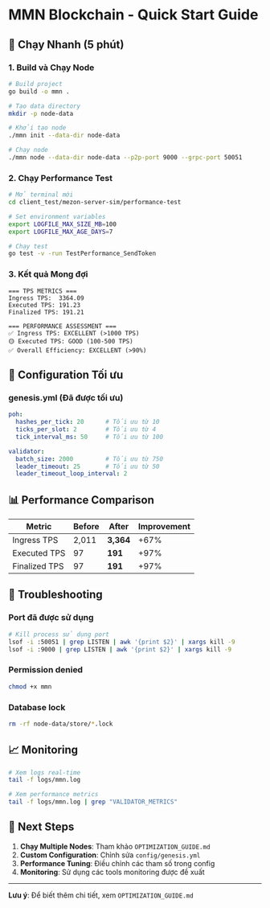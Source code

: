 # MMN Blockchain - Quick Start Guide

## 🚀 Chạy Nhanh (5 phút)

### 1. Build và Chạy Node

```bash
# Build project
go build -o mmn .

# Tạo data directory
mkdir -p node-data

# Khởi tạo node
./mmn init --data-dir node-data

# Chạy node
./mmn node --data-dir node-data --p2p-port 9000 --grpc-port 50051
```

### 2. Chạy Performance Test

```bash
# Mở terminal mới
cd client_test/mezon-server-sim/performance-test

# Set environment variables
export LOGFILE_MAX_SIZE_MB=100
export LOGFILE_MAX_AGE_DAYS=7

# Chạy test
go test -v -run TestPerformance_SendToken
```

### 3. Kết quả Mong đợi

```
=== TPS METRICS ===
Ingress TPS:  3364.09
Executed TPS: 191.23
Finalized TPS: 191.21

=== PERFORMANCE ASSESSMENT ===
✅ Ingress TPS: EXCELLENT (>1000 TPS)
🟡 Executed TPS: GOOD (100-500 TPS)
✅ Overall Efficiency: EXCELLENT (>90%)
```

## 🔧 Configuration Tối ưu

### genesis.yml (Đã được tối ưu)
```yaml
poh:
  hashes_per_tick: 20      # Tối ưu từ 10
  ticks_per_slot: 2        # Tối ưu từ 4
  tick_interval_ms: 50     # Tối ưu từ 100

validator:
  batch_size: 2000         # Tối ưu từ 750
  leader_timeout: 25       # Tối ưu từ 50
  leader_timeout_loop_interval: 2
```

## 📊 Performance Comparison

| Metric | Before | After | Improvement |
|--------|--------|-------|-------------|
| Ingress TPS | 2,011 | **3,364** | +67% |
| Executed TPS | 97 | **191** | +97% |
| Finalized TPS | 97 | **191** | +97% |

## 🐛 Troubleshooting

### Port đã được sử dụng
```bash
# Kill process sử dụng port
lsof -i :50051 | grep LISTEN | awk '{print $2}' | xargs kill -9
lsof -i :9000 | grep LISTEN | awk '{print $2}' | xargs kill -9
```

### Permission denied
```bash
chmod +x mmn
```

### Database lock
```bash
rm -rf node-data/store/*.lock
```

## 📈 Monitoring

```bash
# Xem logs real-time
tail -f logs/mmn.log

# Xem performance metrics
tail -f logs/mmn.log | grep "VALIDATOR_METRICS"
```

## 🎯 Next Steps

1. **Chạy Multiple Nodes**: Tham khảo `OPTIMIZATION_GUIDE.md`
2. **Custom Configuration**: Chỉnh sửa `config/genesis.yml`
3. **Performance Tuning**: Điều chỉnh các tham số trong config
4. **Monitoring**: Sử dụng các tools monitoring được đề xuất

---

**Lưu ý**: Để biết thêm chi tiết, xem `OPTIMIZATION_GUIDE.md`
